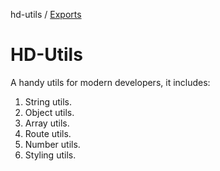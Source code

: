 hd-utils / [Exports](modules.md)

# HD-Utils

A handy utils for modern developers, it includes:
1. String utils.
2. Object utils.
3. Array utils.
4. Route utils.
5. Number utils.
6. Styling utils.
